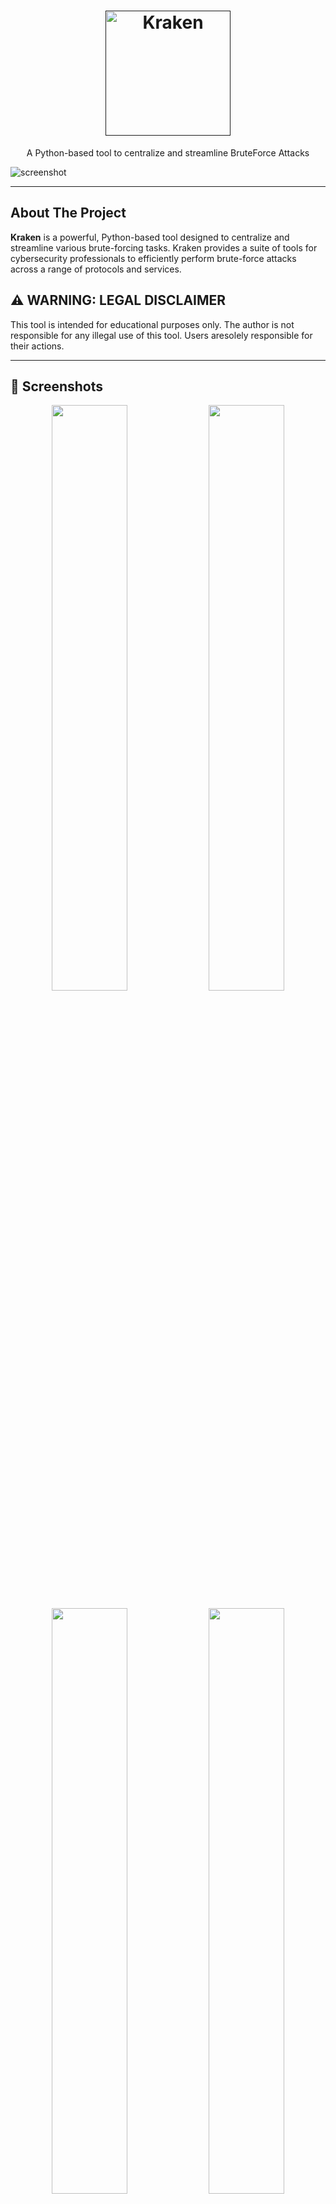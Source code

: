 
<h1 align="center">
  <a href="">
    <picture>
      <source height="200" media="(prefers-color-scheme: dark)" srcset="https://i.imgur.com/iuvsqmp.png">
      <img height="200" alt="Kraken" src="https://i.imgur.com/dUFfdvk.png">
    </picture>
  </a>
  <br>
</h1>
<p align="center">
   A Python-based tool to centralize and streamline BruteForce Attacks
</p>

![screenshot](https://i.imgur.com/aYTy4Ll.gif)

---

## About The Project
<b>Kraken</b> is a powerful, Python-based tool designed to centralize and streamline various brute-forcing tasks. Kraken provides a suite of tools for cybersecurity professionals to efficiently perform brute-force attacks across a range of protocols and services.

## ⚠️  WARNING: LEGAL DISCLAIMER

This tool is intended for educational purposes only. The author is not responsible for any illegal use of this tool. Users aresolely responsible 
for their actions.

---

## 👀 Screenshots

<p float="left" align="middle">
  <img src="https://i.imgur.com/wcgBbDU.png" width="49%" height="px">
  <img src="https://i.imgur.com/Xa0KzvD.png" width="49%">
</p>
<p float="left" align="middle">
  <img src="https://i.imgur.com/OvxKG1B.png" width="49%">
  <img src="https://i.imgur.com/W1vEUrj.png" width="49%">
</p>
<p float="left" align="middle">
  <img src="https://i.imgur.com/HoKXOBQ.png" width="49%">
  <img src="https://i.imgur.com/Un0IgfB.png" width="49%">
</p>

---

## ⚙️ Installation

To install Kraken, follow these steps:

```bash
git clone https://github.com/jasonxtn/kraken.git
cd Kraken
pip install -r requirements.txt
```

OR

```bash
docker build -t kraken .
```

To launch Kraken:

```bash
python kraken.py
```

OR with docker

```bash
docker run -it --rm kraken
```

---

## 📖 Usage

Kraken offers a variety of tools for brute-forcing:

1. **Network Tools:**
   - FTP Brute Force
   - Kubernetes Brute Force
   - LDAP Brute Force
   - VOIP Brute Force
   - SSH Brute Force
   - Telnet Brute Force
   - WiFi Brute Force
   - WPA3 Brute Force

2. **Webapps Tools:**
   - CPanel Brute Force
   - Drupal Brute Force
   - Joomla Brute Force
   - Magento Brute Force
   - Office365 Brute Force
   - Prestashop Brute Force
   - OpenCart Brute Force
   - WooCommerce Brute Force
   - WordPress Brute Force
3. **Finder Tools:**
   - Admin Panel Finder
   - Directory Finder
   - Subdomain Finder

### To use a specific tool:

1. Launch Kraken from the command line.
2. Select the desired tool from the main menu by typing its corresponding number.
3. Follow the on-screen prompts to input the required information.
4. Review the results provided by the tool.

### Example:

```bash
root@kraken:~# 1
```
This command would start the FTP Brute Force tool.

---

## ⭐️ Show Your Support

If you find Kraken helpful or interesting, please consider giving us a star on GitHub. Your support helps promote the project and lets others know that it's worth checking out.

Thank you for your support! 🌟
